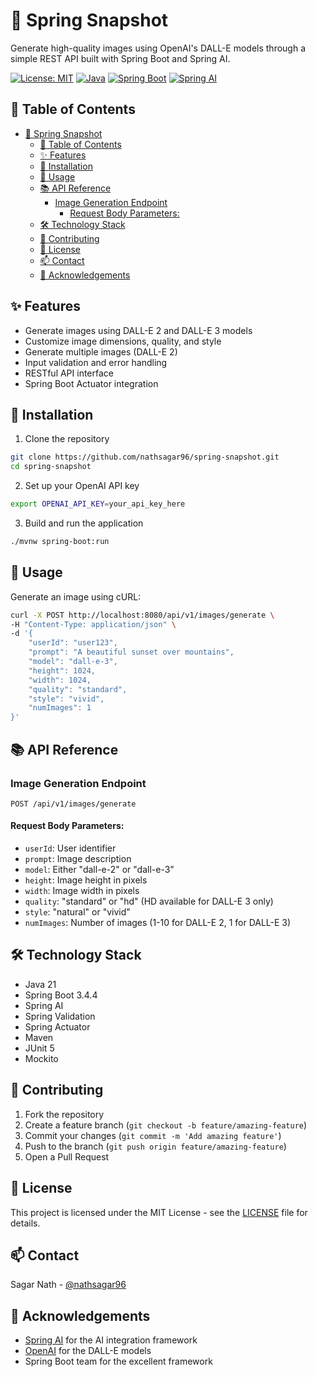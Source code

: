 # 🎨 Spring Snapshot

Generate high-quality images using OpenAI's DALL-E models through a simple REST API built with Spring Boot and Spring AI.

[![License: MIT](https://img.shields.io/badge/License-MIT-yellow.svg)](https://opensource.org/licenses/MIT)
[![Java](https://img.shields.io/badge/Java-21-orange)](https://www.oracle.com/java/technologies/downloads/#java21)
[![Spring Boot](https://img.shields.io/badge/Spring%20Boot-3.4.4-brightgreen)](https://spring.io/projects/spring-boot)
[![Spring AI](https://img.shields.io/badge/Spring%20AI-1.0.0--M7-blue)](https://docs.spring.io/spring-ai/reference/)

## 📑 Table of Contents

- [🎨 Spring Snapshot](#-spring-snapshot)
  - [📑 Table of Contents](#-table-of-contents)
  - [✨ Features](#-features)
  - [🚀 Installation](#-installation)
  - [📖 Usage](#-usage)
  - [📚 API Reference](#-api-reference)
    - [Image Generation Endpoint](#image-generation-endpoint)
      - [Request Body Parameters:](#request-body-parameters)
  - [🛠 Technology Stack](#-technology-stack)
  - [🤝 Contributing](#-contributing)
  - [📄 License](#-license)
  - [📫 Contact](#-contact)
  - [🙏 Acknowledgements](#-acknowledgements)

## ✨ Features

- Generate images using DALL-E 2 and DALL-E 3 models
- Customize image dimensions, quality, and style
- Generate multiple images (DALL-E 2)
- Input validation and error handling
- RESTful API interface
- Spring Boot Actuator integration

## 🚀 Installation

1. Clone the repository
```bash
git clone https://github.com/nathsagar96/spring-snapshot.git
cd spring-snapshot
```

2. Set up your OpenAI API key
```bash
export OPENAI_API_KEY=your_api_key_here
```

3. Build and run the application
```bash
./mvnw spring-boot:run
```

## 📖 Usage

Generate an image using cURL:

```bash
curl -X POST http://localhost:8080/api/v1/images/generate \
-H "Content-Type: application/json" \
-d '{
    "userId": "user123",
    "prompt": "A beautiful sunset over mountains",
    "model": "dall-e-3",
    "height": 1024,
    "width": 1024,
    "quality": "standard",
    "style": "vivid",
    "numImages": 1
}'
```

## 📚 API Reference

### Image Generation Endpoint

`POST /api/v1/images/generate`

#### Request Body Parameters:
- `userId`: User identifier
- `prompt`: Image description
- `model`: Either "dall-e-2" or "dall-e-3"
- `height`: Image height in pixels
- `width`: Image width in pixels
- `quality`: "standard" or "hd" (HD available for DALL-E 3 only)
- `style`: "natural" or "vivid"
- `numImages`: Number of images (1-10 for DALL-E 2, 1 for DALL-E 3)

## 🛠 Technology Stack

- Java 21
- Spring Boot 3.4.4
- Spring AI
- Spring Validation
- Spring Actuator
- Maven
- JUnit 5
- Mockito

## 🤝 Contributing

1. Fork the repository
2. Create a feature branch (`git checkout -b feature/amazing-feature`)
3. Commit your changes (`git commit -m 'Add amazing feature'`)
4. Push to the branch (`git push origin feature/amazing-feature`)
5. Open a Pull Request

## 📄 License

This project is licensed under the MIT License - see the [LICENSE](LICENSE) file for details.

## 📫 Contact

Sagar Nath - [@nathsagar96](https://github.com/nathsagar96)

## 🙏 Acknowledgements

- [Spring AI](https://docs.spring.io/spring-ai/reference/) for the AI integration framework
- [OpenAI](https://openai.com/) for the DALL-E models
- Spring Boot team for the excellent framework
